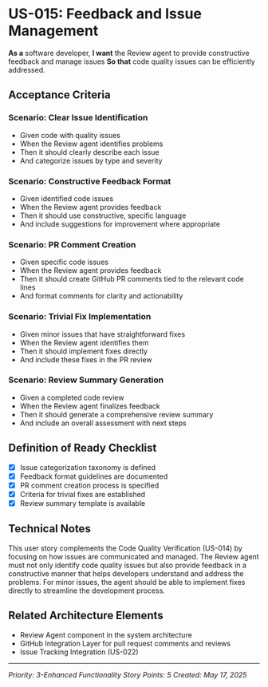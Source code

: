 # US-015: Feedback and Issue Management

**As a** software developer,
**I want** the Review agent to provide constructive feedback and manage issues
**So that** code quality issues can be efficiently addressed.

## Acceptance Criteria

### Scenario: Clear Issue Identification
- Given code with quality issues
- When the Review agent identifies problems
- Then it should clearly describe each issue
- And categorize issues by type and severity

### Scenario: Constructive Feedback Format
- Given identified code issues
- When the Review agent provides feedback
- Then it should use constructive, specific language
- And include suggestions for improvement where appropriate

### Scenario: PR Comment Creation
- Given specific code issues
- When the Review agent provides feedback
- Then it should create GitHub PR comments tied to the relevant code lines
- And format comments for clarity and actionability

### Scenario: Trivial Fix Implementation
- Given minor issues that have straightforward fixes
- When the Review agent identifies them
- Then it should implement fixes directly
- And include these fixes in the PR review

### Scenario: Review Summary Generation
- Given a completed code review
- When the Review agent finalizes feedback
- Then it should generate a comprehensive review summary
- And include an overall assessment with next steps

## Definition of Ready Checklist

- [x] Issue categorization taxonomy is defined
- [x] Feedback format guidelines are documented
- [x] PR comment creation process is specified
- [x] Criteria for trivial fixes are established
- [x] Review summary template is available

## Technical Notes

This user story complements the Code Quality Verification (US-014) by focusing on how issues are communicated and managed. The Review agent must not only identify code quality issues but also provide feedback in a constructive manner that helps developers understand and address the problems. For minor issues, the agent should be able to implement fixes directly to streamline the development process.

## Related Architecture Elements

- Review Agent component in the system architecture
- GitHub Integration Layer for pull request comments and reviews
- Issue Tracking Integration (US-022)

---

*Priority: 3-Enhanced Functionality*
*Story Points: 5*
*Created: May 17, 2025*
